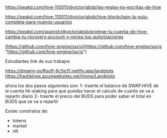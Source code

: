 https://peakd.com/hive-110011/@victoriabsb/las-reglas-no-escritas-de-hive

https://peakd.com/hive-110011/@victoriabsb/hive-blockchain-la-guia-completa-para-nuevos-usuarios

https://peakd.com/spanish/@victoriabsb/protege-tu-cuenta-de-hive-cambia-tu-recovery-account-y-revisa-tus-autorizaciones

[https://github.com/hive-engine/sscjs](https://github.com/hive-engine/sscjs "https://github.com/hive-engine/sscjs")

Estudiantes link de sus trabajos

https://dreamy-puffpuff-6c5e31.netlify.app/landplots
https://hashkings.azurewebsites.net/Home/Landplots

ahora los dos pasos siguientes son: 
1- traerte el balance de SWAP.HIVE de la cuenta hk-staking para que puedas hacer el calculo de cuanto se va a repartir diario 
2- traerte el precio del BUDS para poder saber el total en BUDS que se va a repartir

Existe constratos de:
- tokens
- market
- nft